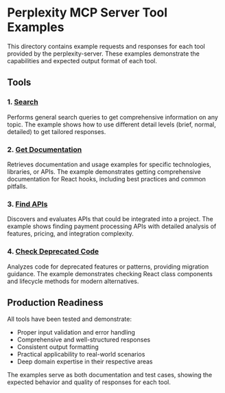 # Perplexity MCP Server Tool Examples

This directory contains example requests and responses for each tool provided by the perplexity-server. These examples demonstrate the capabilities and expected output format of each tool.

## Tools

### 1. [Search](search.md)
Performs general search queries to get comprehensive information on any topic. The example shows how to use different detail levels (brief, normal, detailed) to get tailored responses.

### 2. [Get Documentation](get-documentation.md)
Retrieves documentation and usage examples for specific technologies, libraries, or APIs. The example demonstrates getting comprehensive documentation for React hooks, including best practices and common pitfalls.

### 3. [Find APIs](find-apis.md)
Discovers and evaluates APIs that could be integrated into a project. The example shows finding payment processing APIs with detailed analysis of features, pricing, and integration complexity.

### 4. [Check Deprecated Code](check-deprecated-code.md)
Analyzes code for deprecated features or patterns, providing migration guidance. The example demonstrates checking React class components and lifecycle methods for modern alternatives.

## Production Readiness

All tools have been tested and demonstrate:
- Proper input validation and error handling
- Comprehensive and well-structured responses
- Consistent output formatting
- Practical applicability to real-world scenarios
- Deep domain expertise in their respective areas

The examples serve as both documentation and test cases, showing the expected behavior and quality of responses for each tool.
